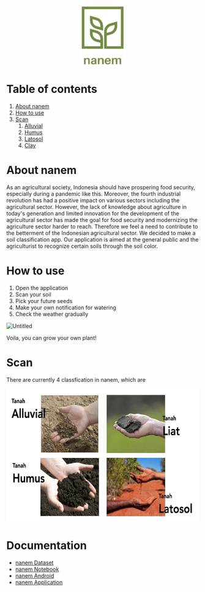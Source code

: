<p align="center">
<img src="/docs/logo1.png" alt="logo" width="120" height="160">
    
# Table of contents
1. [About nanem](#abt)
2. [How to use](#introduction)
3. [Scan](#paragraph1)
    1. [Alluvial](#alluvial)
    2. [Humus](#humus)
    3. [Latosol](#latosol)
    4. [Clay](#clay)

# About nanem <a name="abt"></a>
As an agricultural society, Indonesia should have prospering food security, especially during a pandemic like this. Moreover, the fourth industrial revolution has had a positive impact on various sectors including the agricultural sector. However, the lack of knowledge about agriculture in today's generation and limited innovation for the development of the agricultural sector has made the goal for food security and modernizing the agriculture sector harder to reach. Therefore we feel a need to contribute to the betterment of the Indonesian agricultural sector. We decided to make a soil classification app. Our application is aimed at the general public and the agriculturist to recognize certain soils through the soil color.

# 

# How to use <a name="use"></a>
1. Open the application
2. Scan your soil
3. Pick your future seeds
4. Make your own notification for watering
5. Check the weather gradually

![Untitled](https://user-images.githubusercontent.com/74973390/120377950-fe365500-c347-11eb-82ce-0bd3c8ed1f25.gif)

Voila, you can grow your own plant!

# Scan <a name="scan"></a>
There are currently 4 classfication in nanem, which are

<img src="/docs/tanah github.001.jpeg" alt="tanah" width="600" height="350">
  
# Documentation
* [nanem Dataset](https://github.com/kimimumemo/nanem/blob/main/nanem_dataset.zip)
* [nanem Notebook](https://github.com/kimimumemo/nanem/blob/main/Nanem_Final.ipynb)
* [nanem Android](https://github.com/kimimumemo/nanem-android.git)
* [nanem Application](https://bit.ly/nanem-app)    
    

